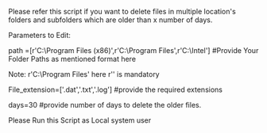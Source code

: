 Please refer this script if you want to delete files in multiple location's folders and subfolders which are older than x number of days.

Parameters to Edit:

path =[r'C:\Program Files (x86)',r'C:\Program Files',r'C:\Intel']   #Provide Your Folder Paths as mentioned format here

Note: r'C:\Program Files' here r'' is mandatory

File_extension=['.dat','.txt','.log']  #provide the required extensions

days=30 #provide number of days to delete the older files.

Please Run this Script as Local system user
